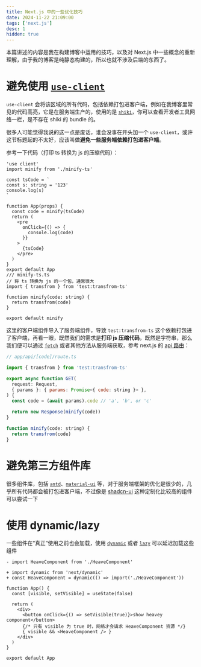 ```yaml
---
title: Next.js 中的一些优化技巧
date: 2024-11-22 21:09:00
tags: ['next.js']
desc: 1
hidden: true
---
```


本篇讲述的内容是我在构建博客中运用的技巧，以及对 Next.js 中一些概念的重新理解，由于我的博客是纯静态构建的，所以也就不涉及后端的东西了。

# 避免使用 [`use-client`](https://nextjs.org/docs/app/api-reference/directives/use-client)

`use-client` 会将该区域的所有代码，包括依赖打包进客户端，例如在我博客里常见的代码高亮，它是在服务端生产的，使用的是 [`shiki`](https://shiki.style/)，你可以查看开发者工具网络一栏，是不存在 shiki 的 bundle 的。

很多人可能觉得我说的这一点是废话，谁会没事在开头加一个 `use-client`，或许这节标题起的不太好，应该叫做**避免一些服务端依赖打包进客户端**。

参考一下代码（打印 ts 转换为 js 的压缩代码）：

```tsx Playground
'use client'
import minify from './minify-ts'

const tsCode = `
const s: string = '123'
console.log(s)
`

function App(props) {
  const code = minify(tsCode)
  return (
    <pre
      onClick={() => {
        console.log(code)
      }}
    >
      {tsCode}
    </pre>
  )
}
export default App
/// minify-ts.ts
// 将 ts 转换为 js 的一个包，通常很大
import { transfrom } from 'test:transfrom-ts'

function minify(code: string) {
  return transfrom(code)
}

export default minify
```

这里的客户端组件导入了服务端组件，导致 `test:transfrom-ts` 这个依赖打包进了客户端，再看一眼，既然我们的需求是**打印 js 压缩代码**，既然是字符串，那么我们便可以通过 [`fetch`](https://developer.mozilla.org/zh-CN/docs/Web/API/Window/fetch) 或者其他方法从服务端获取，参考 next.js 的 [api 路由](https://nextjs.org/docs/app/building-your-application/routing/route-handlers)：

```js
// app/api/[code]/route.ts

import { transfrom } from 'test:transfrom-ts'

export async function GET(
  request: Request,
  { params }: { params: Promise<{ code: string }> },
) {
  const code = (await params).code // 'a', 'b', or 'c'

  return new Response(minify(code))
}

function minify(code: string) {
  return transfrom(code)
}
```

# 避免第三方组件库

很多组件库，包括 [`antd`](https://ant.design/components/overview-cn/)、[`material-ui`](https://mui.com/material-ui/getting-started/) 等，对于服务端框架的优化是很少的，几乎所有代码都会被打包进客户端，不过像是 [shadcn-ui](https://github.com/shadcn-ui/ui) 这种定制化比较高的组件可以尝试一下

# 使用 dynamic/lazy

一些组件在“真正”使用之前也会加载，使用 [`dynamic`](https://nextjs.org/docs/app/building-your-application/optimizing/lazy-loading#nextdynamic) 或者 [`lazy`](https://zh-hans.react.dev/reference/react/lazy) 可以延迟加载这些组件

```diff-tsx
- import HeaveComponent from './HeaveComponent'

+ import dynamic from 'next/dynamic'
+ const HeaveComponent = dynamic(() => import('./HeaveComponent'))

function App() {
  const [visible, setVisible] = useState(false)

  return (
    <div>
      <button onClick={() => setVisible(true)}>show heavey component</button>
      {/* 只有 visible 为 true 时，网络才会请求 HeaveComponent 资源 */}
      { visible && <HeaveComponent /> }
    </div>
  )
}

export default App
```
